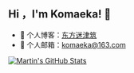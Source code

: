 ## Hi ，I'm Komaeka! :wave:

- 🏡 个人博客：<a href="https://www.komaeka.fun" target="_blank">东方迷津筑</a>
- 💬 个人邮箱：komaeka@163.com  

<a href="https://github.com/MartinHeinz/MartinHeinz">
  <img align="center" src="https://github-readme-stats.vercel.app/api?username=komaeka&show_icons=true&line_height=27&count_private=true&title_color=ffffff&text_color=c9cacc&icon_color=2bbc8a&bg_color=1d1f21" alt="Martin's GitHub Stats" />
</a>
